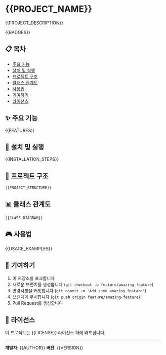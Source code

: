 # {{PROJECT_NAME}}

{{PROJECT_DESCRIPTION}}

{{BADGES}}

## 📋 목차

- [주요 기능](#-주요-기능)
- [설치 및 실행](#-설치-및-실행)
- [프로젝트 구조](#-프로젝트-구조)
- [클래스 관계도](#-클래스-관계도)
- [사용법](#-사용법)
- [기여하기](#-기여하기)
- [라이선스](#-라이선스)

## ✨ 주요 기능

{{FEATURES}}

## 🚀 설치 및 실행

{{INSTALLATION_STEPS}}

## 📁 프로젝트 구조

```
{{PROJECT_STRUCTURE}}
```

## 📊 클래스 관계도

```mermaid
{{CLASS_DIAGRAM}}
```

## 🎮 사용법

{{USAGE_EXAMPLES}}

## 🤝 기여하기

1. 이 저장소를 포크합니다
2. 새로운 브랜치를 생성합니다 (`git checkout -b feature/amazing-feature`)
3. 변경사항을 커밋합니다 (`git commit -m 'Add some amazing feature'`)
4. 브랜치에 푸시합니다 (`git push origin feature/amazing-feature`)
5. Pull Request를 생성합니다

## 📄 라이선스

이 프로젝트는 {{LICENSE}} 라이선스 하에 배포됩니다.

---

**개발자**: {{AUTHOR}}
**버전**: {{VERSION}}
